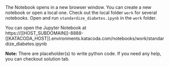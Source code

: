 
The Notebook opens in a new browser window. You can create a new notebook or open a local one. Check out the local folder `work` for several notebooks. Open and run `standardize_diabetes.ipynb` in the `work` folder.

You can open the Jupyter Notebook at https://[[HOST_SUBDOMAIN]]-8888-[[KATACODA_HOST]].environments.katacoda.com/notebooks/work/standardize_diabetes.ipynb

**Note:**
There are placeholder(s) to write python code. If you need any help, you can checkout solution tab.